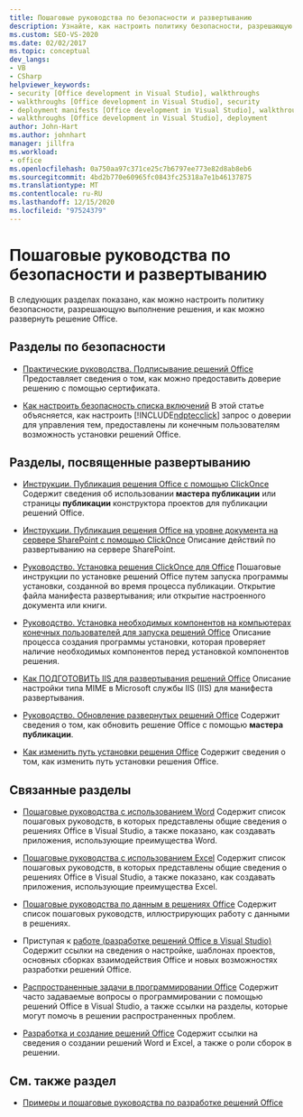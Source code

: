 ```yaml
---
title: Пошаговые руководства по безопасности и развертыванию
description: Узнайте, как настроить политику безопасности, разрешающую выполнение решения, а также способ развертывания решения Office.
ms.custom: SEO-VS-2020
ms.date: 02/02/2017
ms.topic: conceptual
dev_langs:
- VB
- CSharp
helpviewer_keywords:
- security [Office development in Visual Studio], walkthroughs
- walkthroughs [Office development in Visual Studio], security
- deployment manifests [Office development in Visual Studio], walkthroughs
- walkthroughs [Office development in Visual Studio], deployment
author: John-Hart
ms.author: johnhart
manager: jillfra
ms.workload:
- office
ms.openlocfilehash: 0a750aa97c371ce25c7b6797ee773e82d8ab8eb6
ms.sourcegitcommit: 4bd2b770e60965fc0843fc25318a7e1b46137875
ms.translationtype: MT
ms.contentlocale: ru-RU
ms.lasthandoff: 12/15/2020
ms.locfileid: "97524379"
---
```

# <a name="security-and-deployment-walkthroughs"></a>Пошаговые руководства по безопасности и развертыванию
  В следующих разделах показано, как можно настроить политику безопасности, разрешающую выполнение решения, и как можно развернуть решение Office.

## <a name="security-topics"></a>Разделы по безопасности
- [Практические руководства. Подписывание решений Office](../vsto/how-to-sign-office-solutions.md) Предоставляет сведения о том, как можно предоставить доверие решению с помощью сертификата.

- [Как настроить безопасность списка включений](../vsto/how-to-configure-inclusion-list-security.md) В этой статье объясняется, как настроить [!INCLUDE[ndptecclick](../vsto/includes/ndptecclick-md.md)] запрос о доверии для управления тем, предоставлены ли конечным пользователям возможность установки решений Office.

## <a name="deployment-topics"></a>Разделы, посвященные развертыванию
- [Инструкции. Публикация решения Office с помощью ClickOnce](/previous-versions/bb386095(v=vs.110)) Содержит сведения об использовании **мастера публикации** или страницы **публикации** конструктора проектов для публикации решений Office.

- [Инструкции. Публикация решения Office на уровне документа на сервере SharePoint с помощью ClickOnce](/previous-versions/bb608595(v=vs.110)) Описание действий по развертыванию на сервере SharePoint.

- [Руководство. Установка решения ClickOnce для Office](/previous-versions/bb608592(v=vs.110)) Пошаговые инструкции по установке решений Office путем запуска программы установки, созданной во время процесса публикации. Открытие файла манифеста развертывания; или открытие настроенного документа или книги.

- [Руководство. Установка необходимых компонентов на компьютерах конечных пользователей для запуска решений Office](/previous-versions/bb608608(v=vs.110)) Описание процесса создания программы установки, которая проверяет наличие необходимых компонентов перед установкой компонентов решения.

- [Как ПОДГОТОВИТЬ IIS для развертывания решений Office](/previous-versions/bb608629(v=vs.110)) Описание настройки типа MIME в Microsoft службы IIS (IIS) для манифеста развертывания.

- [Руководство. Обновление развернутых решений Office](/previous-versions/bb157871(v=vs.110)) Содержит сведения о том, как обновить решение Office с помощью **мастера публикации**.

- [Как изменить путь установки решения Office](/previous-versions/bb608626(v=vs.110)) Содержит сведения о том, как изменить путь установки решения Office.

## <a name="related-sections"></a>Связанные разделы
- [Пошаговые руководства с использованием Word](../vsto/walkthroughs-using-word.md) Содержит список пошаговых руководств, в которых представлены общие сведения о решениях Office в Visual Studio, а также показано, как создавать приложения, использующие преимущества Word.

- [Пошаговые руководства с использованием Excel](../vsto/walkthroughs-using-excel.md) Содержит список пошаговых руководств, в которых представлены общие сведения о решениях Office в Visual Studio, а также показано, как создавать приложения, использующие преимущества Excel.

- [Пошаговые руководства по данным в решениях Office](../vsto/data-in-office-solutions-walkthroughs.md) Содержит список пошаговых руководств, иллюстрирующих работу с данными в решениях.

- Приступая к [работе &#40;разработке решений Office в Visual Studio&#41;](../vsto/getting-started-office-development-in-visual-studio.md) Содержит ссылки на сведения о настройке, шаблонах проектов, основных сборках взаимодействия Office и новых возможностях разработки решений Office.

- [Распространенные задачи в программировании Office](../vsto/common-tasks-in-office-programming.md) Содержит часто задаваемые вопросы о программировании с помощью решений Office в Visual Studio, а также ссылки на разделы, которые могут помочь в решении распространенных проблем.

- [Разработка и создание решений Office](../vsto/designing-and-creating-office-solutions.md) Содержит ссылки на сведения о создании решений Word и Excel, а также о роли сборок в решении.

## <a name="see-also"></a>См. также раздел
- [Примеры и пошаговые руководства по разработке решений Office](../vsto/office-development-samples-and-walkthroughs.md)